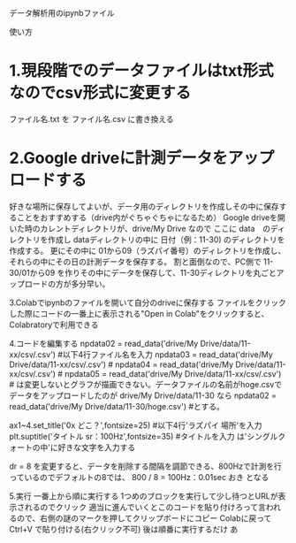 データ解析用のipynbファイル

使い方
# 1.現段階でのデータファイルはtxt形式なのでcsv形式に変更する
ファイル名.txt を ファイル名.csv に書き換える

# 2.Google driveに計測データをアップロードする
好きな場所に保存してよいが、データ用のディレクトリを作成しその中に保存することをおすすめする（drive内がぐちゃぐちゃになるため）
Google driveを開いた時のカレントディレクトリが、drive/My Drive なので
ここに data　のディレクトリを作成し
dataディレクトリの中に 日付（例：11-30) のディレクトリを作成する。
更にその中に 01から09（ラズパイ番号）のディレクトリを作成し、それらの中にその日の計測データを保存する。
割と面倒なので、PC側で 11-30/01から09 を作りその中にデータを保存して、11-30ディレクトリを丸ごとアップロードの方が多分早い。

3.Colabでipynbのファイルを開いて自分のdriveに保存する
ファイルをクリックした際にコードの一番上に表示される"Open in Colab"をクリックすると、Colabratoryで利用できる

4.コードを編集する
npdata02 = read_data('drive/My Drive/data/11-xx/csv/.csv') #以下4行ファイル名を入力
npdata03 = read_data('drive/My Drive/data/11-xx/csv/.csv') #
npdata04 = read_data('drive/My Drive/data/11-xx/csv/.csv') #
npdata05 = read_data('drive/My Drive/data/11-xx/csv/.csv') #
は変更しないとグラフが描画できない。データファイルの名前がhoge.csvでデータをアップロードしたのが drive/My Drive/data/11-30 なら
npdata02 = read_data('drive/My Drive/data/11-30/hoge.csv') #とする。


ax1~4.set_title('0x どこ？',fontsize=25) #以下4行'ラズパイ 場所'を入力
plt.suptitle('タイトル sr：100Hz',fontsize=35) #タイトルを入力
は'シングルクォートの中'に好きな文字を入力する

dr = 8
を変更すると、データを削除する間隔を調節できる、800Hzで計測を行っているのでデフォルトの8では、
800 / 8 = 100Hz：0.01sec おき となる

5.実行
一番上から順に実行する
1つめのブロックを実行して少し待つとURLが表示されるのでクリック
適当に進んでいくとこのコードを貼り付けろって言われるので、右側の謎のマークを押してクリップボードにコピー
Colabに戻って Ctrl+V で貼り付ける(右クリック不可)
後は順番に実行するだけ
あ
